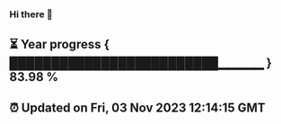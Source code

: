 ### Hi there 👋
⏳ Year progress { █████████████████████████▁▁▁▁▁ } 83.98 %
---
⏰ Updated on Fri, 03 Nov 2023 12:14:15 GMT
---
